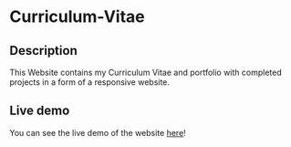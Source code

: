 # Curriculum-Vitae
## Description
This Website contains my Curriculum Vitae and portfolio with completed projects in a form of a responsive website. 

## Live demo
You can see the live demo of the website [here](https://oliwiagowor.github.io/Curriculum-Vitae/)!
